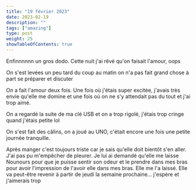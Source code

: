 ```yaml
---
title: "19 février 2023"
date: 2023-02-19
description: ""
tags: ["amazing"]
type: post
weight: 25
showTableOfContents: true
---
```


Enfinnnnnn un gros dodo. Cette nuit j'ai rêvé qu'on faisait l'amour, oops

On s'est levées un peu tard du coup au matin on n'a pas fait grand chose à part se préparer et discuter

On a fait l'amour deux fois. Une fois où j'étais super excitée, j'avais très envie qu'elle me domine et une fois où on ne s'y attendait pas du tout et j'ai trop aimé.

On a regardé la suite de ma clé USB et on a trop rigolé, j'étais trop cringe quand j'étais petite lol

On s'est fait des câlins, on a joué au UNO, c'était encore une fois une petite journée tranquille.

Après manger c'est toujours triste car je sais qu'elle doit bientôt s'en aller. J'ai pas pu m'empêcher de pleurer. Je lui ai demandé qu'elle me laisse Nounours pour que je puisse sentir son odeur et le prendre dans mes bras pour avoir l'impression de l'avoir elle dans mes bras. Elle me l'a laissé. Elle va peut-être revenir à partir de jeudi la semaine prochaine... j'espère et j'aimerais trop
